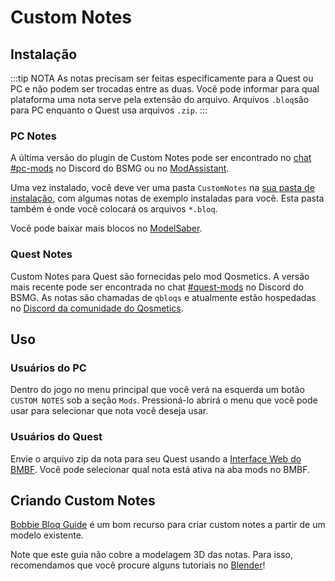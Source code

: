 # Custom Notes
## Instalação
:::tip NOTA As notas precisam ser feitas especificamente para a Quest ou PC e não podem ser trocadas entre as duas. Você pode informar para qual plataforma uma nota serve pela extensão do arquivo. Arquivos `.bloq`são para PC enquanto o Quest usa arquivos `.zip`. :::

### PC Notes
A última versão do plugin de Custom Notes pode ser encontrado no [chat #pc-mods](https://discord.gg/beatsabermods) no Discord do BSMG ou no [ModAssistant](https://github.com/Assistant/ModAssistant).

Uma vez instalado, você deve ver uma pasta `CustomNotes` na [sua pasta de instalação](/faq/install-folder.md), com algumas notas de exemplo instaladas para você. Esta pasta também é onde você colocará os arquivos `*.bloq`.

Você pode baixar mais blocos no [ModelSaber](https://modelsaber.com/Bloqs/).

### Quest Notes
Custom Notes para Quest são fornecidas pelo mod Qosmetics. A versão mais recente pode ser encontrada no chat [#quest-mods](https://discord.gg/beatsabermods) no Discord do BSMG. As notas são chamadas de `qbloqs` e atualmente estão hospedadas no [Discord da comunidade do Qosmetics](https://discord.gg/qosmetics).

## Uso

### Usuários do PC
Dentro do jogo no menu principal que você verá na esquerda um botão `CUSTOM NOTES` sob a seção `Mods`. Pressioná-lo abrirá o menu que você pode usar para selecionar que nota você deseja usar.

### Usuários do Quest
Envie o arquivo zip da nota para seu Quest usando a [Interface Web do BMBF](/quest-modding.md#installing-mods). Você pode selecionar qual nota está ativa na aba mods no BMBF.

## Criando Custom Notes

[Bobbie Bloq Guide](./notes-guide.md) é um bom recurso para criar custom notes a partir de um modelo existente.

Note que este guia não cobre a modelagem 3D das notas. Para isso, recomendamos que você procure alguns tutoriais no [Blender](https://www.blender.org/)!
